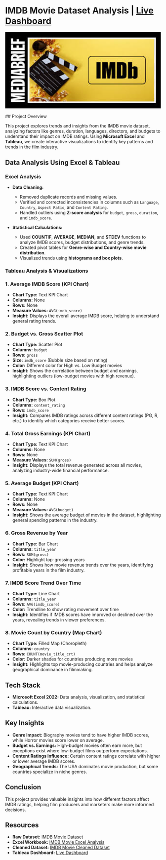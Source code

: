 # IMDB Movie Dataset Analysis | [Live Dashboard](https://public.tableau.com/app/profile/darshana.b8538/viz/IMDBMovieAnalysis_17383721644000/IMDBMovieAnalysis)
<p align="left">
  <img src="https://github.com/darshanabk/IMDBMovieAnalysis/blob/main/IMDB.jfif" width="800" title="hover text">
</p>
## Project Overview

This project explores trends and insights from the IMDB movie dataset, analyzing factors like genres, duration, languages, directors, and budgets to understand their impact on IMDB ratings. Using **Microsoft Excel** and **Tableau**, we create interactive visualizations to identify key patterns and trends in the film industry.

## Data Analysis Using Excel & Tableau

### **Excel Analysis**
- **Data Cleaning:**
  - Removed duplicate records and missing values.
  - Verified and corrected inconsistencies in columns such as `Language`, `Country`, `Aspect Ratio`, and `Content Rating`.
  - Handled outliers using **Z-score analysis** for `budget`, `gross`, `duration`, and `imdb_score`.

- **Statistical Calculations:**
  - Used **COUNTIF**, **AVERAGE**, **MEDIAN**, and **STDEV** functions to analyze IMDB scores, budget distributions, and genre trends.
  - Created pivot tables for **Genre-wise and Country-wise movie distribution**.
  - Visualized trends using **histograms and box plots**.

### **Tableau Analysis & Visualizations**

### 1. Average IMDB Score (KPI Chart)
- **Chart Type:** Text KPI Chart
- **Columns:** None
- **Rows:** None
- **Measure Values:** `AVG(imdb_score)`
- **Insight:** Displays the overall average IMDB score, helping to understand general rating trends.

### 2. Budget vs. Gross Scatter Plot
- **Chart Type:** Scatter Plot
- **Columns:** `budget`
- **Rows:** `gross`
- **Size:** `imdb_score` (Bubble size based on rating)
- **Color:** Different color for High vs. Low Budget movies
- **Insight:** Shows the correlation between budget and earnings, highlighting outliers (low-budget movies with high revenue).

### 3. IMDB Score vs. Content Rating
- **Chart Type:** Box Plot
- **Columns:** `content_rating`
- **Rows:** `imdb_score`
- **Insight:** Compares IMDB ratings across different content ratings (PG, R, etc.) to identify which categories receive better scores.

### 4. Total Gross Earnings (KPI Chart)
- **Chart Type:** Text KPI Chart
- **Columns:** None
- **Rows:** None
- **Measure Values:** `SUM(gross)`
- **Insight:** Displays the total revenue generated across all movies, analyzing industry-wide financial performance.

### 5. Average Budget (KPI Chart)
- **Chart Type:** Text KPI Chart
- **Columns:** None
- **Rows:** None
- **Measure Values:** `AVG(budget)`
- **Insight:** Shows the average budget of movies in the dataset, highlighting general spending patterns in the industry.

### 6. Gross Revenue by Year
- **Chart Type:** Bar Chart
- **Columns:** `title_year`
- **Rows:** `SUM(gross)`
- **Color:** Highlight top-grossing years
- **Insight:** Shows how movie revenue trends over the years, identifying profitable years in the film industry.

### 7. IMDB Score Trend Over Time
- **Chart Type:** Line Chart
- **Columns:** `title_year`
- **Rows:** `AVG(imdb_score)`
- **Color:** Trendline to show rating movement over time
- **Insight:** Identifies if IMDB scores have improved or declined over the years, revealing trends in viewer preferences.

### 8. Movie Count by Country (Map Chart)
- **Chart Type:** Filled Map (Choropleth)
- **Columns:** `country`
- **Rows:** `COUNT(movie_title_crt)`
- **Color:** Darker shades for countries producing more movies
- **Insight:** Highlights top movie-producing countries and helps analyze geographical dominance in filmmaking.

## Tech Stack
- **Microsoft Excel 2022:** Data analysis, visualization, and statistical calculations.
- **Tableau:** Interactive data visualization.

## Key Insights

- **Genre Impact:** Biography movies tend to have higher IMDB scores, while Horror movies score lower on average.
- **Budget vs. Earnings:** High-budget movies often earn more, but exceptions exist where low-budget films outperform expectations.
- **Content Ratings Influence:** Certain content ratings correlate with higher or lower average IMDB scores.
- **Geographical Trends:** The USA dominates movie production, but some countries specialize in niche genres.

## Conclusion

This project provides valuable insights into how different factors affect IMDB ratings, helping film producers and marketers make more informed decisions.

## Resources
- **Raw Dataset:** [IMDB Movie Dataset](https://github.com/darshanabk/IMDBMovieAnalysis/blob/main/RawData/IMDB_Movies.csv)
- **Excel Workbook:** [IMDB Movie Excel Analysis](https://github.com/darshanabk/IMDBMovieAnalysis/blob/main/DataCleaningAndAnalysis/DataCleaning%20and%20Analysis%20-%20IMDB_Movies.xlsx)
- **Cleaned Dataset:** [IMDB Movie Cleaned Dataset](https://github.com/darshanabk/IMDBMovieAnalysis/blob/main/DataCleaningAndAnalysis/IMDBCleanedDataset.xlsx)
- **Tableau Dashboard:** [Live Dashboard](https://public.tableau.com/app/profile/darshana.b8538/viz/IMDBMovieAnalysis_17383721644000/IMDBMovieAnalysis)






